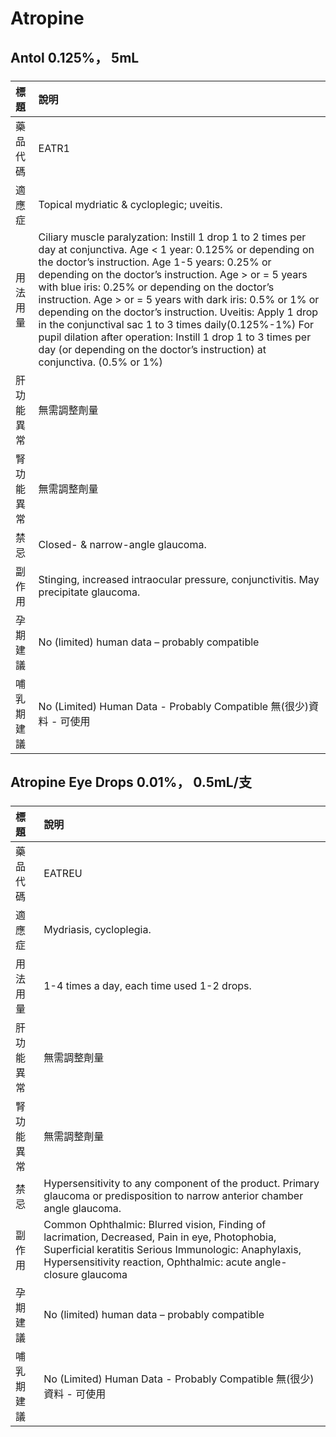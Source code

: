 # Atropine

## Antol 0.125%， 5mL

##### 

| 標題       | 說明                                                                                                                                                                                                                                                                                                                                                                                                                                                                                                                                                                                                                  |
|:-----------|:----------------------------------------------------------------------------------------------------------------------------------------------------------------------------------------------------------------------------------------------------------------------------------------------------------------------------------------------------------------------------------------------------------------------------------------------------------------------------------------------------------------------------------------------------------------------------------------------------------------------|
| 藥品代碼   | EATR1                                                                                                                                                                                                                                                                                                                                                                                                                                                                                                                                                                                                                 |
| 適應症     | Topical mydriatic & cycloplegic; uveitis.                                                                                                                                                                                                                                                                                                                                                                                                                                                                                                                                                                             |
| 用法用量   | Ciliary muscle paralyzation: Instill 1 drop 1 to 2 times per day at conjunctiva. Age < 1 year: 0.125% or depending on the doctor’s instruction. Age 1-5 years: 0.25% or depending on the doctor’s instruction. Age > or = 5 years with blue iris: 0.25% or depending on the doctor’s instruction. Age > or = 5 years with dark iris: 0.5% or 1% or depending on the doctor’s instruction. Uveitis: Apply 1 drop in the conjunctival sac 1 to 3 times daily(0.125%-1%) For pupil dilation after operation: Instill 1 drop 1 to 3 times per day (or depending on the doctor’s instruction) at conjunctiva. (0.5% or 1%) |
| 肝功能異常 | 無需調整劑量                                                                                                                                                                                                                                                                                                                                                                                                                                                                                                                                                                                                          |
| 腎功能異常 | 無需調整劑量                                                                                                                                                                                                                                                                                                                                                                                                                                                                                                                                                                                                          |
| 禁忌       | Closed- & narrow-angle glaucoma.                                                                                                                                                                                                                                                                                                                                                                                                                                                                                                                                                                                      |
| 副作用     | Stinging, increased intraocular pressure, conjunctivitis. May precipitate glaucoma.                                                                                                                                                                                                                                                                                                                                                                                                                                                                                                                                   |
| 孕期建議   | No (limited) human data – probably compatible                                                                                                                                                                                                                                                                                                                                                                                                                                                                                                                                                                         |
| 哺乳期建議 | No (Limited) Human Data - Probably Compatible 無(很少)資料 - 可使用                                                                                                                                                                                                                                                                                                                                                                                                                                                                                                                                                   |

## Atropine Eye Drops 0.01%， 0.5mL/支

##### 

| 標題       | 說明                                                                                                                                                                                                                        |
|:-----------|:----------------------------------------------------------------------------------------------------------------------------------------------------------------------------------------------------------------------------|
| 藥品代碼   | EATREU                                                                                                                                                                                                                      |
| 適應症     | Mydriasis, cycloplegia.                                                                                                                                                                                                     |
| 用法用量   | 1-4 times a day, each time used 1-2 drops.                                                                                                                                                                                  |
| 肝功能異常 | 無需調整劑量                                                                                                                                                                                                                |
| 腎功能異常 | 無需調整劑量                                                                                                                                                                                                                |
| 禁忌       | Hypersensitivity to any component of the product. Primary glaucoma or predisposition to narrow anterior chamber angle glaucoma.                                                                                             |
| 副作用     | Common Ophthalmic: Blurred vision, Finding of lacrimation, Decreased, Pain in eye, Photophobia, Superficial keratitis Serious Immunologic: Anaphylaxis, Hypersensitivity reaction, Ophthalmic: acute angle-closure glaucoma |
| 孕期建議   | No (limited) human data – probably compatible                                                                                                                                                                               |
| 哺乳期建議 | No (Limited) Human Data - Probably Compatible 無(很少)資料 - 可使用                                                                                                                                                         |

